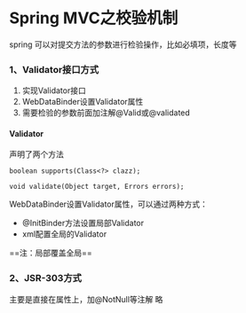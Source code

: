 # Spring MVC之校验机制
spring 可以对提交方法的参数进行检验操作，比如必填项，长度等

### 1、Validator接口方式

1. 实现Validator接口
2. WebDataBinder设置Validator属性
3. 需要检验的参数前面加注解@Valid或@validated

#### Validator
声明了两个方法


```
boolean supports(Class<?> clazz);

void validate(Object target, Errors errors);

```

WebDataBinder设置Validator属性，可以通过两种方式：

* @InitBinder方法设置局部Validator
* xml配置全局的Validator

==注：局部覆盖全局==

	
### 2、JSR-303方式
主要是直接在属性上，加@NotNull等注解
略

